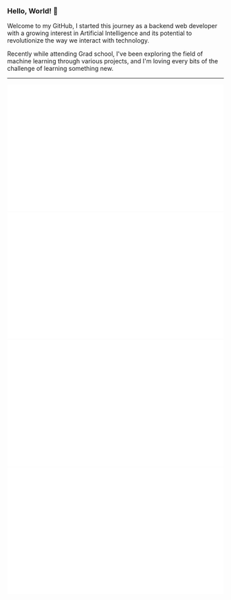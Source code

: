 ### Hello, World! 👋

Welcome to my GitHub, I started this journey as a backend web developer with a growing interest in Artificial Intelligence and its potential to revolutionize the way we interact with technology.

Recently while attending Grad school, I've been exploring the field of machine learning through various projects, and I'm loving every bits of the challenge of learning something new.

---

![](https://raw.githubusercontent.com/nvd-dev/personal-github-statistics/master/generated/overview.svg#gh-dark-mode-only)
![](https://raw.githubusercontent.com/nvd-dev/personal-github-statistics/master/generated/overview.svg#gh-light-mode-only)
![](https://raw.githubusercontent.com/nvd-dev/personal-github-statistics/master/generated/languages.svg#gh-dark-mode-only)
![](https://raw.githubusercontent.com/nvd-dev/personal-github-statistics/master/generated/languages.svg#gh-light-mode-only)
